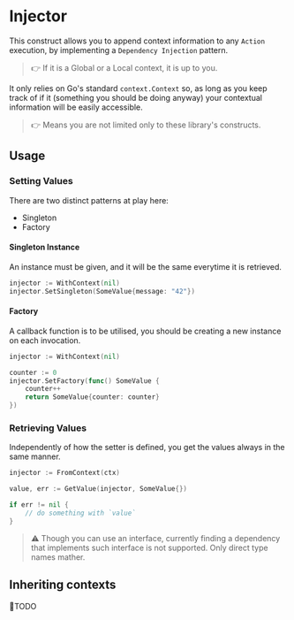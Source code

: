 # Injector

This construct allows you to append context information to any `Action` execution, by implementing a `Dependency Injection` pattern.

> 👉 If it is a Global or a Local context, it is up to you.

It only relies on Go's standard `context.Context` so, as long as you keep track of if it (something you should be doing anyway) your contextual information will be easily accessible.

> 👉 Means you are not limited only to these library's constructs. 

## Usage

### Setting Values

There are two distinct patterns at play here:

- Singleton
- Factory

#### Singleton Instance

An instance must be given, and it will be the same everytime it is retrieved.

```go
injector := WithContext(nil)
injector.SetSingleton(SomeValue{message: "42"})
```
#### Factory

A callback function is to be utilised, you should be creating a new instance on each invocation.

```go
injector := WithContext(nil)

counter := 0
injector.SetFactory(func() SomeValue {
    counter++
    return SomeValue{counter: counter}
})
```

### Retrieving Values

Independently of how the setter is defined, you get the values always in the same manner.

```go
injector := FromContext(ctx)

value, err := GetValue(injector, SomeValue{})

if err != nil {
	// do something with `value`
}
```

> ⚠️ Though you can use an interface, currently finding a dependency that implements such interface is not supported.
> Only direct type names mather.

## Inheriting contexts

🚧TODO
